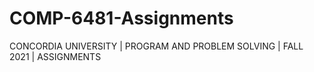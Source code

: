 # COMP-6481-Assignments
CONCORDIA UNIVERSITY | PROGRAM AND PROBLEM SOLVING | FALL 2021 | ASSIGNMENTS

